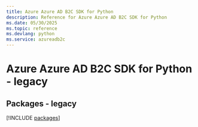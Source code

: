 ```yaml
---
title: Azure Azure AD B2C SDK for Python
description: Reference for Azure Azure AD B2C SDK for Python
ms.date: 05/30/2025
ms.topic: reference
ms.devlang: python
ms.service: azureadb2c
---
```

# Azure Azure AD B2C SDK for Python - legacy
## Packages - legacy
[!INCLUDE [packages](azure-ad-b2c-index.md)]